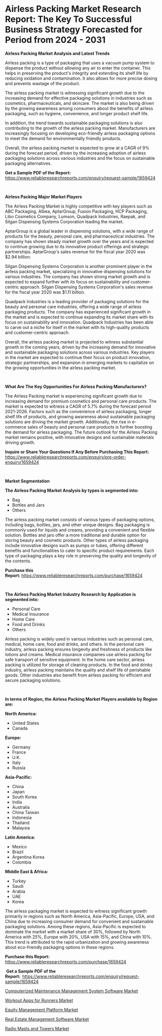 <p><h1>Airless Packing Market Research Report: The Key To Successful Business Strategy Forecasted for Period from 2024 - 2031</h1></p><p><strong>Airless Packing Market Analysis and Latest Trends</strong></p>
<p><p>Airless packing is a type of packaging that uses a vacuum pump system to dispense the product without allowing any air to enter the container. This helps in preserving the product's integrity and extending its shelf life by reducing oxidation and contamination. It also allows for more precise dosing and prevents wastage of the product.</p><p>The airless packing market is witnessing significant growth due to the increasing demand for effective packaging solutions in industries such as cosmetics, pharmaceuticals, and skincare. The market is also being driven by the growing awareness among consumers about the benefits of airless packaging, such as hygiene, convenience, and longer product shelf life.</p><p>In addition, the trend towards sustainable packaging solutions is also contributing to the growth of the airless packing market. Manufacturers are increasingly focusing on developing eco-friendly airless packaging options to meet the demand for environmentally friendly products.</p><p>Overall, the airless packing market is expected to grow at a CAGR of 9% during the forecast period, driven by the increasing adoption of airless packaging solutions across various industries and the focus on sustainable packaging alternatives.</p></p>
<p><strong>Get a Sample PDF of the Report:&nbsp;</strong> <a href="https://www.reliableresearchreports.com/enquiry/request-sample/1659424">https://www.reliableresearchreports.com/enquiry/request-sample/1659424</a></p>
<p>&nbsp;</p>
<p><strong>Airless Packing Major Market Players</strong></p>
<p><p>The Airless Packing Market is highly competitive with key players such as ABC Packaging, Albea, AptarGroup, Fusion Packaging, HCP Packaging, Libo Cosmetics Company, Lumson, Quadpack Industries, Raepak, and Silgan Dispensing Systems Corporation leading the market. </p><p>AptarGroup is a global leader in dispensing solutions, with a wide range of products for the beauty, personal care, and pharmaceutical industries. The company has shown steady market growth over the years and is expected to continue growing due to its innovative product offerings and strategic partnerships. AptarGroup's sales revenue for the fiscal year 2020 was $2.94 billion.</p><p>Silgan Dispensing Systems Corporation is another prominent player in the airless packing market, specializing in innovative dispensing solutions for various industries. The company has shown strong market growth and is expected to expand further with its focus on sustainability and customer-centric approach. Silgan Dispensing Systems Corporation's sales revenue for the fiscal year 2020 was $1.11 billion.</p><p>Quadpack Industries is a leading provider of packaging solutions for the beauty and personal care industries, offering a wide range of airless packaging products. The company has experienced significant growth in the market and is expected to continue expanding its market share with its focus on sustainability and innovation. Quadpack Industries has been able to carve out a niche for itself in the market with its high-quality products and customer-centric approach.</p><p>Overall, the airless packing market is projected to witness substantial growth in the coming years, driven by the increasing demand for innovative and sustainable packaging solutions across various industries. Key players in the market are expected to continue their focus on product innovation, strategic partnerships, and expansion in emerging markets to capitalize on the growing opportunities in the airless packing market.</p></p>
<p>&nbsp;</p>
<p><strong>What Are The Key Opportunities For Airless Packing Manufacturers?</strong></p>
<p><p>The Airless Packing market is experiencing significant growth due to increasing demand for premium cosmetics and personal care products. The market is expected to witness a CAGR of 5.7% during the forecast period 2021-2026. Factors such as the convenience of airless packaging, longer shelf life of products, and growing awareness about sustainable packaging solutions are driving the market growth. Additionally, the rise in e-commerce sales of beauty and personal care products is further boosting the demand for airless packaging. The future outlook for the Airless Packing market remains positive, with innovative designs and sustainable materials driving growth.</p></p>
<p><strong>Inquire or Share Your Questions If Any Before Purchasing This Report:</strong> <a href="https://www.reliableresearchreports.com/enquiry/pre-order-enquiry/1659424">https://www.reliableresearchreports.com/enquiry/pre-order-enquiry/1659424</a></p>
<p>&nbsp;</p>
<p><strong>Market Segmentation</strong></p>
<p><strong>The Airless Packing Market Analysis by types is segmented into:</strong></p>
<p><ul><li>Bag</li><li>Bottles and Jars</li><li>Others</li></ul></p>
<p><p>The airless packing market consists of various types of packaging options, including bags, bottles, jars, and other unique designs. Bag packaging is commonly used for liquids and creams, providing a convenient and flexible solution. Bottles and jars offer a more traditional and durable option for storing beauty and cosmetic products. Other types of airless packaging include innovative designs such as pumps or tubes, offering different benefits and functionalities to cater to specific product requirements. Each type of packaging plays a key role in preserving the quality and longevity of the contents.</p></p>
<p><strong>Purchase this Report:&nbsp;</strong><a href="https://www.reliableresearchreports.com/purchase/1659424">https://www.reliableresearchreports.com/purchase/1659424</a></p>
<p>&nbsp;</p>
<p><strong>The Airless Packing Market Industry Research by Application is segmented into:</strong></p>
<p><ul><li>Personal Care</li><li>Medical Insurance</li><li>Home Care</li><li>Food and Drinks</li><li>Others</li></ul></p>
<p><p>Airless packing is widely used in various industries such as personal care, medical, home care, food and drinks, and others. In the personal care industry, airless packing ensures longevity and freshness of products like lotions and creams. Medical insurance companies use airless packing for safe transport of sensitive equipment. In the home care sector, airless packing is utilized for storage of cleaning products. In the food and drinks industry, airless packing maintains the quality and shelf life of perishable goods. Other industries also benefit from airless packing for efficient and secure packaging solutions.</p></p>
<p>&nbsp;</p>
<p><strong>In terms of Region, the Airless Packing Market Players available by Region are:</strong></p>
<p>
    <p> <strong> North America: </strong>
        <ul>
            <li>United States</li>
            <li>Canada</li>
        </ul>
        </p> 
    <p> <strong> Europe: </strong>
        <ul>
            <li>Germany</li>
            <li>France</li>
            <li>U.K.</li>
            <li>Italy</li>
            <li>Russia</li>
        </ul>
        </p> 
    <p> <strong> Asia-Pacific: </strong>
        <ul>
            <li>China</li>
            <li>Japan</li>
            <li>South Korea</li>
            <li>India</li>
            <li>Australia</li>
            <li>China Taiwan</li>
            <li>Indonesia</li>
            <li>Thailand</li>
            <li>Malaysia</li>
        </ul>
        </p> 
    <p> <strong> Latin America: </strong>
        <ul>
            <li>Mexico</li>
            <li>Brazil</li>
            <li>Argentina Korea</li>
            <li>Colombia</li>
        </ul>
        </p> 
    <p> <strong> Middle East & Africa: </strong>
        <ul>
            <li>Turkey</li>
            <li>Saudi</li>
            <li>Arabia</li>
            <li>UAE</li>
            <li>Korea</li>
        </ul>
    </p>
    </p>
<p><p>The airless packaging market is expected to witness significant growth primarily in regions such as North America, Asia-Pacific, Europe, USA, and China due to increasing consumer demand for convenient and sustainable packaging solutions. Among these regions, Asia-Pacific is expected to dominate the market with a market share of 30%, followed by North America with 25%, Europe with 20%, USA with 15%, and China with 10%. This trend is attributed to the rapid urbanization and growing awareness about eco-friendly packaging options in these regions.</p></p>
<p><strong>Purchase this Report: </strong><a href="https://www.reliableresearchreports.com/purchase/1659424">https://www.reliableresearchreports.com/purchase/1659424</a></p>
<p>&nbsp;<strong>Get a Sample PDF of the Report:&nbsp;&nbsp;</strong><a href="https://www.reliableresearchreports.com/enquiry/request-sample/1659424">https://www.reliableresearchreports.com/enquiry/request-sample/1659424</a></p>
<p><strong></strong></p>
<p><p><a href="https://medium.com/@andreametcalfe66/computerized-maintenance-management-system-software-nbsp-market-focuses-on-market-share-size-and-59d3a4cf6de3">Computerized Maintenance Management System Software Market</a></p><p><a href="https://medium.com/@andreametcalfe66/workout-apps-for-runners-market-trends-forecast-and-competitive-analysis-to-2031-a91138b0026f">Workout Apps for Runners Market</a></p><p><a href="https://medium.com/@andreametcalfe66/decoding-equity-management-platform-market-metrics-market-share-trends-and-growth-patterns-9ff3c486e19b">Equity Management Platform Market</a></p><p><a href="https://medium.com/@andreametcalfe66/real-estate-management-software-market-trends-forecast-and-competitive-analysis-to-2031-92e9ae77dd98">Real Estate Management Software Market</a></p><p><a href="https://medium.com/@andreametcalfe66/radio-masts-and-towers-market-report-reveals-the-latest-trends-and-growth-opportunities-of-this-fbef2d033d83">Radio Masts and Towers Market</a></p></p>